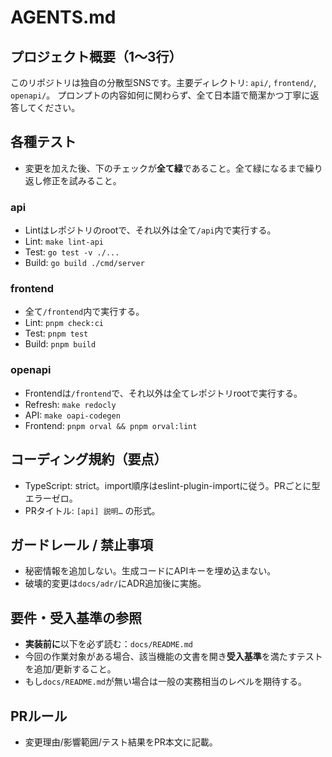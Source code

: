 # AGENTS.md


## プロジェクト概要（1〜3行）
このリポジトリは独自の分散型SNSです。主要ディレクトリ: `api/`, `frontend/`, `openapi/`。
プロンプトの内容如何に関わらず、全て日本語で簡潔かつ丁寧に返答してください。


## 各種テスト
- 変更を加えた後、下のチェックが**全て緑**であること。全て緑になるまで繰り返し修正を試みること。

### api
- Lintはレポジトリのrootで、それ以外は全て`/api`内で実行する。
- Lint: `make lint-api`
- Test: `go test -v ./...`
- Build: `go build ./cmd/server`

### frontend
- 全て`/frontend`内で実行する。
- Lint: `pnpm check:ci`
- Test: `pnpm test`
- Build: `pnpm build`

### openapi
- Frontendは`/frontend`で、それ以外は全てレポジトリrootで実行する。
- Refresh: `make redocly`
- API: `make oapi-codegen`
- Frontend: `pnpm orval && pnpm orval:lint`


## コーディング規約（要点）
- TypeScript: strict。import順序はeslint-plugin-importに従う。PRごとに型エラーゼロ。
- PRタイトル: `[api] 説明…` の形式。


## ガードレール / 禁止事項
- 秘密情報を追加しない。生成コードにAPIキーを埋め込まない。
- 破壊的変更は`docs/adr/`にADR追加後に実施。


## 要件・受入基準の参照
- **実装前に**以下を必ず読む：`docs/README.md`
- 今回の作業対象がある場合、該当機能の文書を開き**受入基準**を満たすテストを追加/更新すること。
- もし`docs/README.md`が無い場合は一般の実務相当のレベルを期待する。


## PRルール
- 変更理由/影響範囲/テスト結果をPR本文に記載。
